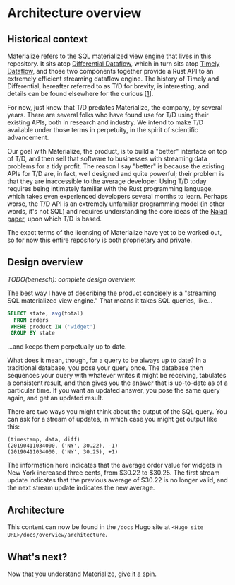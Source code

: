 # Architecture overview

## Historical context

Materialize refers to the SQL materialized view engine that lives in this
repository. It sits atop [Differential Dataflow], which in turn sits atop
[Timely Dataflow], and those two components together provide a Rust API to an
extremely efficient streaming dataflow engine. The history of Timely and
Differential, hereafter referred to as T/D for brevity, is interesting, and
details can be found elsewhere for the curious [[1]].

For now, just know that T/D predates Materialize, the company, by several years.
There are several folks who have found use for T/D using their existing APIs,
both in research and industry. We intend to make T/D available under those terms
in perpetuity, in the spirit of scientific advancement.

Our goal with Materialize, the product, is to build a "better" interface on top
of T/D, and then sell that software to businesses with streaming data problems
for a tidy profit. The reason I say "better" is because the existing APIs for
T/D are, in fact, well designed and quite powerful; their problem is that they
are inaccessible to the average developer. Using T/D today requires being
intimately familiar with the Rust programming language, which takes even
experienced developers several months to learn. Perhaps worse, the T/D API is an
extremely unfamiliar programming model (in other words, it's not SQL) and
requires understanding the core ideas of the [Naiad paper], upon which T/D is
based.

The exact terms of the licensing of Materialize have yet to be worked out, so
for now this entire repository is both proprietary and private.

## Design overview

_TODO(benesch): complete design overview._

The best way I have of describing the product concisely is a "streaming SQL
materialized view engine." That means it takes SQL queries, like...

```sql
SELECT state, avg(total)
  FROM orders
 WHERE product IN ('widget')
 GROUP BY state
```

...and keeps them perpetually up to date.

What does it mean, though, for a query to be always up to date? In a traditional
database, you pose your query once. The database then sequences your query with
whatever writes it might be receiving, tabulates a consistent result, and then
gives you the answer that is up-to-date as of a particular time. If you want an
updated answer, you pose the same query again, and get an updated result.

There are two ways you might think about the output of the SQL query. You can
ask for a stream of updates, in which case you might get output like this:

```
(timestamp, data, diff)
(20190411034000, ('NY', 30.22), -1)
(20190411034000, ('NY', 30.25), +1)
```

The information here indicates that the average order value for widgets in New
York increased three cents, from $30.22 to $30.25. The first stream update
indicates that the previous average of $30.22 is no longer valid, and the next
stream update indicates the new average.

## Architecture

This content can now be found in the `/docs` Hugo site at `<Hugo site URL>/docs/overview/architecture`.

## What's next?

Now that you understand Materialize, [give it a spin](demo.md).

[1]: https://paper.dropbox.com/doc/Materialize-Product--AbHSqqXlN5YNKHiYEXm3EKyNAg-eMbfh2QTOCPrU7drExDCm
[Naiad paper]: http://sigops.org/s/conferences/sosp/2013/papers/p439-murray.pdf
[Timely Dataflow]: https://github.com/TimelyDataflow/timely-dataflow
[Differential Dataflow]: https://github.com/TimelyDataflow/differential-dataflow
